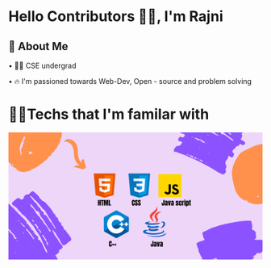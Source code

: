 
# Hello Contributors 👋🏼, I'm Rajni





## 🚀 About Me

• 🧑‍🎓 CSE undergrad

• 🔥 I'm passioned towards Web-Dev,
 Open - source and problem solving

  
# 🧑‍💻Techs that I'm familar with 

![App Screenshot](https://github.com/Rajni2002/Rajni2002/blob/main/HTML.png)

  